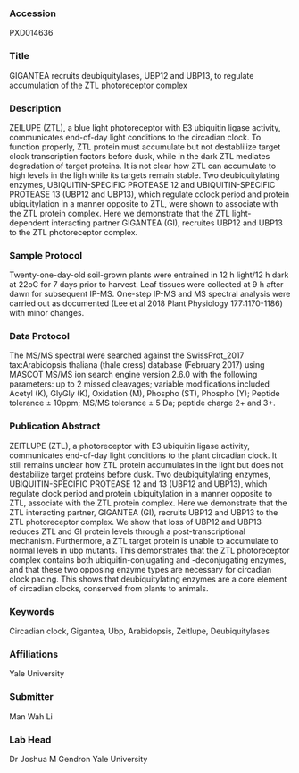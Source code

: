 ### Accession
PXD014636

### Title
GIGANTEA recruits deubiquitylases, UBP12 and UBP13, to regulate accumulation of the ZTL photoreceptor complex

### Description
ZEILUPE (ZTL), a blue light photoreceptor with E3 ubiquitin ligase activity, communicates end-of-day light conditions to the circadian clock. To function properly, ZTL protein must accumulate but not destablilize target clock transcription factors before dusk, while in the dark ZTL mediates degradation of target proteins. It is not clear how ZTL can accumulate to high levels in the ligh while its targets remain stable. Two deubiquitylating enzymes, UBIQUITIN-SPECIFIC PROTEASE 12 and UBIQUITIN-SPECIFIC PROTEASE 13 (UBP12 and UBP13), which regulate colock period and protein ubiquitylation in a manner opposite to ZTL, were shown to associate with the ZTL protein complex. Here we demonstrate that the ZTL light-dependent interacting partner GIGANTEA (GI), recruites UBP12 and UBP13 to the ZTL photoreceptor complex.

### Sample Protocol
Twenty-one-day-old soil-grown plants were entrained in 12 h light/12 h dark at 22oC for 7 days prior to harvest. Leaf tissues were collected at 9 h after dawn for subsequent IP-MS. One-step IP-MS and MS spectral analysis were carried out as documented (Lee et al 2018 Plant Physiology 177:1170-1186) with minor changes.

### Data Protocol
The MS/MS spectral were searched against the SwissProt_2017 tax:Arabidopsis thaliana (thale cress) database (February 2017) using MASCOT MS/MS ion search engine version 2.6.0 with the following parameters: up to 2 missed cleavages; variable modifications included Acetyl (K), GlyGly (K), Oxidation (M), Phospho (ST), Phospho (Y); Peptide tolerance ± 10ppm; MS/MS tolerance ± 5 Da; peptide charge 2+ and 3+.

### Publication Abstract
ZEITLUPE (ZTL), a photoreceptor with E3 ubiquitin ligase activity, communicates end-of-day light conditions to the plant circadian clock. It still remains unclear how ZTL protein accumulates in the light but does not destabilize target proteins before dusk. Two deubiquitylating enzymes, UBIQUITIN-SPECIFIC PROTEASE 12 and 13 (UBP12 and UBP13), which regulate clock period and protein ubiquitylation in a manner opposite to ZTL, associate with the ZTL protein complex. Here we demonstrate that the ZTL interacting partner, GIGANTEA (GI), recruits UBP12 and UBP13 to the ZTL photoreceptor complex. We show that loss of UBP12 and UBP13 reduces ZTL and GI protein levels through a post-transcriptional mechanism. Furthermore, a ZTL target protein is unable to accumulate to normal levels in ubp mutants. This demonstrates that the ZTL photoreceptor complex contains both ubiquitin-conjugating and -deconjugating enzymes, and that these two opposing enzyme types are necessary for circadian clock pacing. This shows that deubiquitylating enzymes are a core element of circadian clocks, conserved from plants to animals.

### Keywords
Circadian clock, Gigantea, Ubp, Arabidopsis, Zeitlupe, Deubiquitylases

### Affiliations
Yale University

### Submitter
Man Wah Li

### Lab Head
Dr Joshua M Gendron
Yale University


